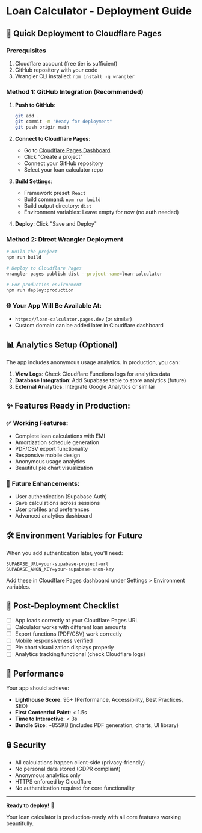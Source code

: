# Loan Calculator - Deployment Guide

## 🚀 Quick Deployment to Cloudflare Pages

### Prerequisites
1. Cloudflare account (free tier is sufficient)
2. GitHub repository with your code
3. Wrangler CLI installed: `npm install -g wrangler`

### Method 1: GitHub Integration (Recommended)
1. **Push to GitHub**:
   ```bash
   git add .
   git commit -m "Ready for deployment"
   git push origin main
   ```

2. **Connect to Cloudflare Pages**:
   - Go to [Cloudflare Pages Dashboard](https://dash.cloudflare.com/pages)
   - Click "Create a project"
   - Connect your GitHub repository
   - Select your loan calculator repo

3. **Build Settings**:
   - Framework preset: `React`
   - Build command: `npm run build`
   - Build output directory: `dist`
   - Environment variables: Leave empty for now (no auth needed)

4. **Deploy**: Click "Save and Deploy"

### Method 2: Direct Wrangler Deployment
```bash
# Build the project
npm run build

# Deploy to Cloudflare Pages
wrangler pages publish dist --project-name=loan-calculator

# For production environment
npm run deploy:production
```

### 🌐 Your App Will Be Available At:
- `https://loan-calculator.pages.dev` (or similar)
- Custom domain can be added later in Cloudflare dashboard

## 📊 Analytics Setup (Optional)

The app includes anonymous usage analytics. In production, you can:

1. **View Logs**: Check Cloudflare Functions logs for analytics data
2. **Database Integration**: Add Supabase table to store analytics (future)
3. **External Analytics**: Integrate Google Analytics or similar

## ✨ Features Ready in Production:

### ✅ **Working Features**:
- Complete loan calculations with EMI
- Amortization schedule generation
- PDF/CSV export functionality  
- Responsive mobile design
- Anonymous usage analytics
- Beautiful pie chart visualization

### 🔄 **Future Enhancements**:
- User authentication (Supabase Auth)
- Save calculations across sessions
- User profiles and preferences
- Advanced analytics dashboard

## 🛠️ Environment Variables for Future

When you add authentication later, you'll need:
```
SUPABASE_URL=your-supabase-project-url
SUPABASE_ANON_KEY=your-supabase-anon-key
```

Add these in Cloudflare Pages dashboard under Settings > Environment variables.

## 📝 Post-Deployment Checklist

- [ ] App loads correctly at your Cloudflare Pages URL
- [ ] Calculator works with different loan amounts
- [ ] Export functions (PDF/CSV) work correctly
- [ ] Mobile responsiveness verified
- [ ] Pie chart visualization displays properly
- [ ] Analytics tracking functional (check Cloudflare logs)

## 🎯 Performance

Your app should achieve:
- **Lighthouse Score**: 95+ (Performance, Accessibility, Best Practices, SEO)
- **First Contentful Paint**: < 1.5s
- **Time to Interactive**: < 3s
- **Bundle Size**: ~855KB (includes PDF generation, charts, UI library)

## 🔒 Security

- All calculations happen client-side (privacy-friendly)
- No personal data stored (GDPR compliant)
- Anonymous analytics only
- HTTPS enforced by Cloudflare
- No authentication required for core functionality

---

**Ready to deploy!** 🚀

Your loan calculator is production-ready with all core features working beautifully.